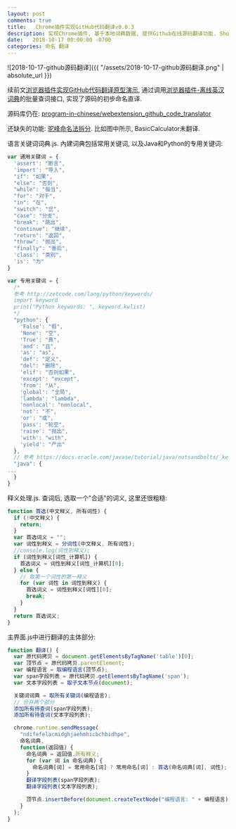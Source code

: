 ```yaml
---
layout: post
comments: true
title:   Chrome插件实现GitHub代码翻译v0.0.3
description: 实现Chrome插件, 基于本地词典数据, 提供Github在线源码翻译功能. Show how to translate English source code to Chinese on Github pages.
date:   2018-10-17 00:00:00 -0700
categories: 命名 翻译
---
```


![2018-10-17-github源码翻译]({{ "/assets/2018-10-17-github源码翻译.png" | absolute_url }})

续前文[浏览器插件实现GitHub代码翻译原型演示](https://zhuanlan.zhihu.com/p/43304088), 通过调用[浏览器插件-离线英汉词典](https://zhuanlan.zhihu.com/p/46640311)的批量查词接口, 实现了源码的初步命名直译.

源码库仍在: [program-in-chinese/webextension_github_code_translator](https://github.com/program-in-chinese/webextension_github_code_translator)

还缺失的功能: [驼峰命名法拆分](https://github.com/program-in-chinese/webextension_github_code_translator/issues/2). 比如图中所示, BasicCalculator未翻译.

语言关键词词典.js. 內建词典包括常用关键词, 以及Java和Python的专用关键词:
```javascript
var 通用关键词 = {
  'assert': "断言",
  'import': "导入",
  "if": "如果",
  "else": "否则",
  "while": "每当",
  "for": "对于",
  "in": "在",
  "switch": "岔",
  "case": "分支",
  "break": "跳出",
  "continue": "继续",
  "return": "返回",
  "throw": "抛出",
  "finally": "善后",
  'class': "类别",
  'is': "为"
}

var 专用关键词 = {
  /*
  参考 http://zetcode.com/lang/python/keywords/
  import keyword
  print("Python keywords: ", keyword.kwlist)
  */
  "python": {
    'False': "假",
    'None': "空",
    'True': "真",
    'and': "且",
    'as': "as",
    'def': "定义",
    "del": "删除",
    'elif': "否则如果",
    'except': "except",
    'from': "从",
    'global': "全局",
    'lambda': "lambda",
    'nonlocal': "nonlocal",
    'not': "不",
    'or': "或",
    'pass': "轮空",
    'raise': "抛出",
    'with': "with",
    'yield': "产出"
  },
  // 参考 https://docs.oracle.com/javase/tutorial/java/nutsandbolts/_keywords.html
  "java": {
...
  }
}
```
释义处理.js. 查词后, 选取一个"合适"的词义, 这里还很粗糙:
```javascript
function 首选(中文释义, 所有词性) {
  if (!中文释义) {
    return;
  }
  var 首选词义 = "";
  var 词性到释义 = 分词性(中文释义, 所有词性);
  //console.log(词性到释义);
  if (词性到释义[词性_计算机]) {
    首选词义 = 词性到释义[词性_计算机][0];
  } else {
    // 取第一个词性的第一释义
    for (var 词性 in 词性到释义) {
      首选词义 = 词性到释义[词性][0];
      break;
    }
  }
  return 首选词义;
}
```
主界面.js中进行翻译的主体部分:
```javascript
function 翻译() {
  var 原代码拷贝 = document.getElementsByTagName('table')[0];
  var 顶节点 = 原代码拷贝.parentElement;
  var 编程语言 = 取编程语言(顶节点);
  var span字段列表 = 原代码拷贝.getElementsByTagName('span');
  var 文本字段列表 = 取子文本节点(document);

  关键词词典 = 取所有关键词(编程语言);
  // 合并两个部分
  添加所有待查词(span字段列表);
  添加所有待查词(文本字段列表);

  chrome.runtime.sendMessage(
    "ndifefelacmidghjaehmhicbchbidhpe",
    命名词典,
    function(返回值) {
      命名词典 = 返回值.所有释义;
      for (var 词 in 命名词典) {
        命名词典[词] = 常用命名[词] ? 常用命名[词] : 首选(命名词典[词], 词性);
      }
      翻译字段列表(span字段列表);
      翻译字段列表(文本字段列表);

      顶节点.insertBefore(document.createTextNode("编程语言: " + 编程语言), 原代码拷贝);
    }
  );
}
```

